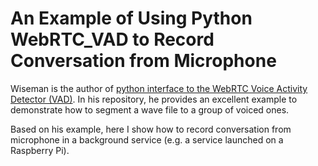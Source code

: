 # An Example of Using Python WebRTC_VAD to Record Conversation from Microphone

Wiseman is the author of [python interface to the WebRTC Voice Activity Detector (VAD)](https://github.com/wiseman/py-webrtcvad). In his repository, he provides an excellent example to demonstrate how to segment a wave file to a group of voiced ones.

Based on his example, here I show how to record conversation from microphone in a background service (e.g. a service launched on a Raspberry Pi).

